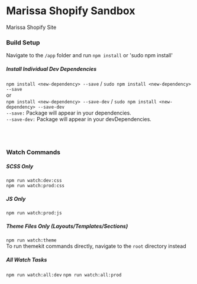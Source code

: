# Marissa Shopify Sandbox
Marissa Shopify Site 

### Build Setup

Navigate to the `/app` folder and run `npm install` or 'sudo npm install'

##### Install Individual Dev Dependencies
`npm install <new-dependency> --save` / `sudo npm install <new-dependency> --save`<br>
or<br>
`npm install <new-dependency> --save-dev` / `sudo npm install <new-dependency> --save-dev`<br>
`--save:` Package will appear in your dependencies.  
`--save-dev:` Package will appear in your devDependencies.

<br><br>

### Watch Commands

##### SCSS Only
`npm run watch:dev:css`  
`npm run watch:prod:css`
##### JS Only
`npm run watch:prod:js`
##### Theme Files Only (Layouts/Templates/Sections)
`npm run watch:theme`  
To run themekit commands directly, navigate to the `root` directory instead
##### All Watch Tasks
`npm run watch:all:dev`
`npm run watch:all:prod`